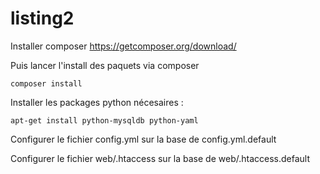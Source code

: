 listing2
========

Installer composer https://getcomposer.org/download/

Puis lancer l'install des paquets via composer 
```
composer install
```

Installer les packages python nécesaires :
```
apt-get install python-mysqldb python-yaml
```

Configurer le fichier config.yml sur la base de config.yml.default

Configurer le fichier web/.htaccess sur la base de web/.htaccess.default
